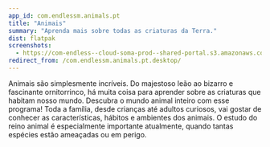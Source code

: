 ```yaml
---
app_id: com.endlessm.animals.pt
title: "Animais"
summary: "Aprenda mais sobre todas as criaturas da Terra."
dist: flatpak
screenshots:
  - https://com-endless--cloud-soma-prod--shared-portal.s3.amazonaws.com/apps.234.screenshots.27d758d1-8272-41c3-91c6-e6d0c4586c2c_201810181815851313.png
redirect_from: /com.endlessm.animals.pt.desktop/
---
```


<p>Animais são simplesmente incríveis. Do majestoso leão ao bizarro e fascinante ornitorrinco, há muita coisa para aprender sobre as criaturas que habitam nosso mundo. Descubra o mundo animal inteiro com esse programa! Toda a família, desde crianças até adultos curiosos, vai gostar de conhecer as características, hábitos e ambientes dos animais. O estudo do reino animal é especialmente importante atualmente, quando tantas espécies estão ameaçadas ou em perigo.</p>